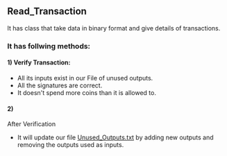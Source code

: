 ## Read_Transaction
It has class that take data in binary format and give details of transactions. 

### It has follwing methods:

#### 1) Verify Transaction:
* All its inputs exist in our File of unused outputs.
* All the signatures are correct.
* It doesn't spend more coins than it is allowed to.
#### 2)

After Verification
* It will update our file [Unused_Outputs.txt](https://github.com/Shubhankar-Gambhir/IITKBucks/blob/c74183deb48233914beb335c80c6f8dbec92eca5/Unused_Outputs.txt) by adding new outputs and removing the outputs used as inputs.


